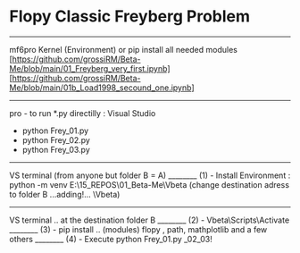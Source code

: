 # Flopy Classic Freyberg Problem 
_______________________________
mf6pro Kernel (Environment) or pip install all needed modules
[https://github.com/grossiRM/Beta-Me/blob/main/01_Freyberg_very_first.ipynb]         
[https://github.com/grossiRM/Beta-Me/blob/main/01b_Load1998_secound_one.ipynb]         
_______________________________ 
pro - to run *.py directilly : Visual Studio 
- python Frey_01.py
- python Frey_02.py
- python Frey_03.py
_______________________________ 
VS terminal (from anyone but folder B =  A)
________ (1) - Install Environment :     python -m venv E:\15_REPOS\01_Beta-Me\Vbeta  (change destination adress to folder B ...adding!... \Vbeta)
_______________________________ 
VS terminal .. at the destination folder B
________ (2) -                          Vbeta\Scripts\Activate
________ (3) - pip install              .. (modules)         flopy , path, mathplotlib and a few others
________ (4) - Execute                  python Frey_01.py _02_03!

